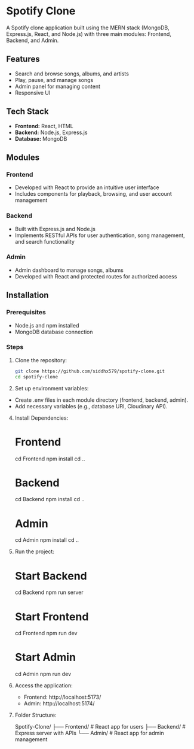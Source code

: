 # Spotify Clone

A Spotify clone application built using the MERN stack (MongoDB, Express.js, React, and Node.js) with three main modules: Frontend, Backend, and Admin.

## Features
- Search and browse songs, albums, and artists
- Play, pause, and manage songs
- Admin panel for managing content
- Responsive UI

## Tech Stack
- **Frontend:** React, HTML
- **Backend:** Node.js, Express.js
- **Database:** MongoDB

## Modules

### Frontend
- Developed with React to provide an intuitive user interface
- Includes components for playback, browsing, and user account management

### Backend
- Built with Express.js and Node.js
- Implements RESTful APIs for user authentication, song management, and search functionality

### Admin
- Admin dashboard to manage songs, albums
- Developed with React and protected routes for authorized access

## Installation

### Prerequisites
- Node.js and npm installed
- MongoDB database connection

### Steps

1. Clone the repository:
   ```bash
   git clone https://github.com/siddhx579/spotify-clone.git
   cd spotify-clone

2. Set up environment variables:

  - Create .env files in each module directory (frontend, backend, admin).
  - Add necessary variables (e.g., database URI, Cloudinary API).

4. Install Dependencies:

   # Frontend
    cd Frontend
    npm install
    cd ..

   # Backend
    cd Backend
    npm install
    cd ..

   # Admin
    cd Admin
    npm install
    cd ..

6. Run the project:

   # Start Backend
    cd Backend
    npm run server

   # Start Frontend
    cd Frontend
    npm run dev

   # Start Admin
    cd Admin
    npm run dev

7. Access the application:
   - Frontend: http://localhost:5173/
   - Admin: http://localhost:5174/

8. Folder Structure:

   Spotify-Clone/
   ├── Frontend/        # React app for users
   ├── Backend/         # Express server with APIs
   └── Admin/           # React app for admin management
